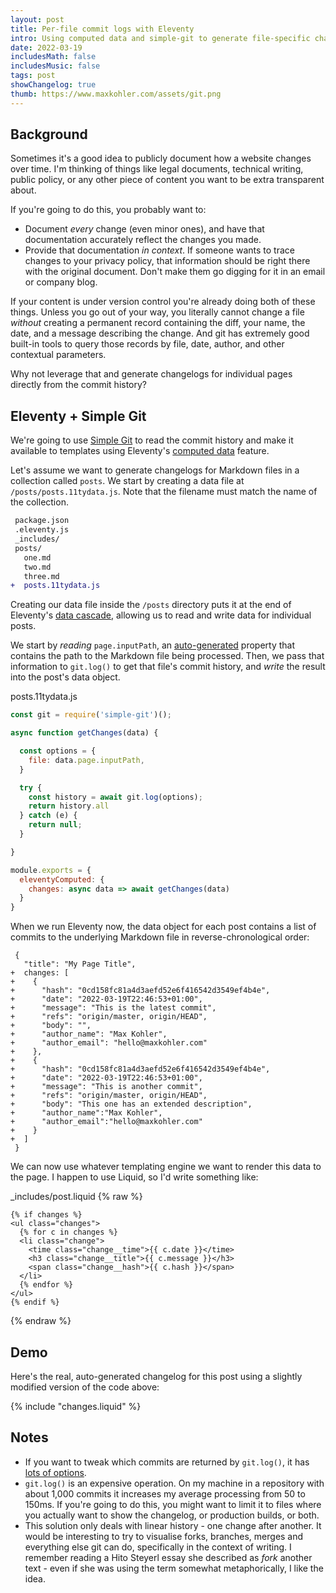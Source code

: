 ```yaml
---
layout: post
title: Per-file commit logs with Eleventy
intro: Using computed data and simple-git to generate file-specific changelogs.
date: 2022-03-19
includesMath: false
includesMusic: false
tags: post
showChangelog: true
thumb: https://www.maxkohler.com/assets/git.png
---
```


## Background

Sometimes it's a good idea to publicly document how a website changes over time. I'm thinking of things like legal documents, technical writing, public policy, or any other piece of content you want to be extra transparent about.

If you're going to do this, you probably want to:

- Document _every_ change (even minor ones), and have that documentation accurately reflect the changes you made.
- Provide that documentation _in context_. If someone wants to trace changes to your privacy policy, that information should be right there with the original document. Don't make them go digging for it in an email or company blog.

If your content is under version control you're already doing both of these things. Unless you go out of your way, you literally cannot change a file _without_ creating a permanent record containing the diff, your name, the date, and a message describing the change. And git has extremely good built-in tools to query those records by file, date, author, and other contextual parameters.

Why not leverage that and generate changelogs for individual pages directly from the commit history?

## Eleventy + Simple Git

We're going to use [Simple Git](https://www.npmjs.com/package/simple-git) to read the commit history and make it available to templates using Eleventy's [computed data](https://www.11ty.dev/docs/data-computed/) feature.

Let's assume we want to generate changelogs for Markdown files in a collection called `posts`. We start by creating a data file at `/posts/posts.11tydata.js`. Note that the filename must match the name of the collection.

```diff
 package.json
 .eleventy.js
 _includes/
 posts/
   one.md
   two.md
   three.md
+  posts.11tydata.js
```

Creating our data file inside the `/posts` directory puts it at the end of Eleventy's [data cascade](https://www.11ty.dev/docs/data-cascade/), allowing us to read and write data for individual posts.

We start by _reading_ `page.inputPath`, an [auto-generated](https://www.11ty.dev/docs/data-eleventy-supplied/) property that contains the path to the Markdown file being processed. Then, we pass that information to `git.log()` to get that file's commit history, and _write_ the result into the post's data object.

<span class="code__title">posts.11tydata.js</span>
```js
const git = require('simple-git')();

async function getChanges(data) {

  const options = {
    file: data.page.inputPath,
  }

  try {
    const history = await git.log(options);
    return history.all
  } catch (e) {
    return null;
  }

}

module.exports = {
  eleventyComputed: {
    changes: async data => await getChanges(data)
  }
}
```

When we run Eleventy now, the data object for each post contains a list of commits to the underlying Markdown file in reverse-chronological order:

```diff-json
 {
   "title": "My Page Title",
+  changes: [
+    {
+      "hash": "0cd158fc81a4d3aefd52e6f416542d3549ef4b4e",
+      "date": "2022-03-19T22:46:53+01:00",
+      "message": "This is the latest commit",
+      "refs": "ori­gin/​mas­ter, ori­gin/​HEAD",
+      "body": "",
+      "au­thor_­name": "Max Kohler",
+      "author_email": "hello@maxkohler.com"
+    },
+    {
+      "hash": "0cd158fc81a4d3aefd52e6f416542d3549ef4b4e",
+      "date": "2022-03-19T22:46:53+01:00",
+      "message": "This is another commit",
+      "refs": "ori­gin/​mas­ter, ori­gin/​HEAD",
+      "body": "This one has an extended description",
+      "au­thor_­name":"Max Kohler",
+      "author_email":"hello@maxkohler.com"
+    }
+  ]
 }
```

We can now use whatever templating engine we want to render this data to the page. I happen to use Liquid, so I'd write something like:

<span class="code__title">_includes/post.liquid</span>
{% raw %}

```liquid
{% if changes %}
<ul class="changes">
  {% for c in changes %}
  <li class="change">
    <time class="change__time">{{ c.date }}</time>
    <h3 class="change__title">{{ c.message }}</h3>
    <span class="change__hash">{{ c.hash }}</span>
  </li>
  {% endfor %}
</ul>
{% endif %}
```

{% endraw %}

## Demo

Here's the real, auto-generated changelog for this post using a slightly modified version of the code above:

{% include "changes.liquid" %}

## Notes

- If you want to tweak which commits are returned by `git.log()`, it has [lots of  options](https://github.com/steveukx/git-js#git-log). 
- `git.log()` is an expensive operation. On my machine in a repository with about 1,000 commits it increases my average processing from 50 to 150ms. If you're going to do this, you might want to limit it to files where you actually want to show the changelog, or production builds, or both.
- This solution only deals with linear history - one change after another. It would be interesting to try to visualise forks, branches, merges and everything else git can do, specifically in the context of writing. I remember reading a Hito Steyerl essay she described as _fork_ another text - even if she was using the term somewhat metaphorically, I like the idea.